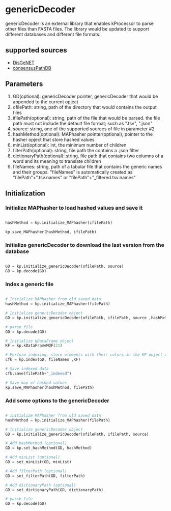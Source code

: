 # genericDecoder

genericDecoder is an external library that enables kProcessor to parse other files than FASTA files. The library would be updated to support different databases and different file formats.

## supported sources

- [DisGeNET](http://www.disgenet.org)
- [consensusPathDB](http://consensuspathdb.org)

## Parameters

1. GD(optional): genericDecoder pointer, genericDecoder that would be appended to the current opject
2. ofilePath: string, path of the directory that would contains the output files
3. ifilePath(optional): string, path of the file that would be parsed. the file path must not include the default file format; such as ".tsv", ".json"
4. source: string, one of the supported sources of file in parameter #2
5. hashMethod(optional): MAPhasher pointer(optional), pointer to the hasher opject that store hashed values
6. minList(optional): int, the minimum number of children
7. filterPath(optional): string, file path the contains a .json filter
8. dictionaryPath(optional): string, file path that contains two columns of a word and its meaning to translate children
9. fileNames: string, path of a tabular file that contains the generic names and their groups. "fileNames" is automatically created as "filePath"+".tsv.names" or "filePath"+"\_filtered.tsv.names"

## Initialization

### Initialize MAPhasher to load hashed values and save it

```python

hashMethod = kp.initialize_MAPhasher(ifilePath)

kp.save_MAPhasher(hashMethod, ifilePath)

```

### Initialize genericDecoder to download the last version from the database

```python

GD = kp.initialize_genericDecoder(ofilePath, source)
GD = kp.decode(GD)

```

### Index a generic file

```python

# Initialize MAPhasher from old saved data
hashMethod = kp.initialize_MAPhasher(filePath)

# Initialize genericDecoder object
GD = kp.initialize_genericDecoder(ofilePath, ifilePath, source ,hashMethod)

# parse file
GD = kp.decode(GD)

# Initialize kDataFrame object
KF = kp.kDataFrameMQF(21)

# Perform indexing, store elements with their colors in the KF object and the colors information will be returned as a colored_kDataFrame (cfk)
cfk = kp.index(GD, fileNames ,KF)

# Save indexed data
cfk.save(filePath+"_indexed")

# Save map of hashed values
kp.save_MAPhasher(hashMethod, filePath)

```

### Add some options to the genericDecoder

```python

# Initialize MAPhasher from old saved data
hashMethod = kp.initialize_MAPhasher(filePath)

# Initialize genericDecoder object
GD = kp.initialize_genericDecoder(ofilePath, ifilePath, source)

# Add hashMethod (optional)
GD = kp.set_hashMethod(GD, hashMethod)

# Add minList (optional)
GD = set_minList(GD, minList)

# Add filterPath (optional)
GD = set_filterPath(GD, filterPath)

# Add dictionaryPath (optional)
GD = set_dictionaryPath(GD, dictionaryPath)

# parse file
GD = kp.decode(GD)


```
